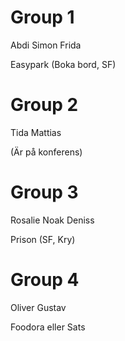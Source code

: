 # Group 1
Abdi
Simon
Frida

Easypark (Boka bord, SF)

# Group 2
Tida
Mattias

(Är på konferens)

# Group 3
Rosalie
Noak
Deniss

Prison (SF, Kry)

# Group 4
Oliver 
Gustav

Foodora eller Sats